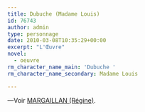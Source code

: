 ```yaml
---
title: Dubuche (Madame Louis)
id: 76743
author: admin
type: personnage
date: 2010-03-08T10:35:29+00:00
excerpt: "L'Œuvre"
novel:
  - oeuvre
rm_character_name_main: 'Dubuche '
rm_character_name_secondary: Madame Louis

---
```

—Voir <a href="/personnage/margaillan-regine/" target="_self">MARGAILLAN (Régine)</a>.